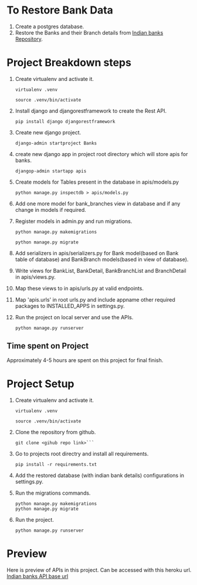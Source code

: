 # To Restore Bank Data

1. Create a postgres database.
2. Restore the Banks and their Branch details from [Indian banks Repository](https://github.com/snarayanank2/indian_banks).


# Project Breakdown steps

1. Create virtualenv and activate it.
    ```
    virtualenv .venv

    source .venv/bin/activate
    ```


2. Install django and djangorestframework to create the Rest API.
    ```
    pip install django djangorestframework
    ```

3. Create new django project.
    ```
    django-admin startproject Banks
    ```

4. create new django app in project root directory which will store apis for banks.
    ```
    djangop-admin startapp apis
    ```

5. Create models for Tables present in the database in apis/models.py
    ```
    python manage.py inspectdb > apis/models.py
    ```


6. Add one more model for bank_branches view in database and if any change in models if required.

7. Register models in admin.py and run migrations.
    ```
    python manage.py makemigrations

    python manage.py migrate
    ```

8. Add serializers in apis/serializers.py for Bank model(based on Bank table of database) and BankBranch models(based in view of database).

9. Write views for BankList, BankDetail, BankBranchList and BranchDetail in apis/views.py.

10. Map these views to in apis/urls.py at valid endpoints.

11. Map 'apis.urls' in root urls.py and include appname other required packages to INSTALLED_APPS in settings.py.
    
11. Run the project on local server and use the APIs.
    ```
    python manage.py runserver
    ```
## Time spent on Project

Approximately 4-5 hours are spent on this project for final finish.

# Project Setup

1. Create virtualenv and activate it.
    ```
    virtualenv .venv

    source .venv/bin/activate
    ```

2. Clone the repository from github.
    ```
    git clone <gihub repo link>```

3. Go to projects root directry and install all requirements.
    ```
    pip install -r requirements.txt
    ```

4. Add the restored database (with indian bank details) configurations in settings.py.

5. Run the migrations commands.
    ```
    python manage.py makemigrations
    python manage.py migrate
    ```

6. Run the project.
    ```
    python manage.py runserver
    ```

# Preview

Here is preview of APIs in this project. Can be accessed with this heroku url.
    [Indian banks API base url](https://indian-banks-137337d6b26f.herokuapp.com/)
